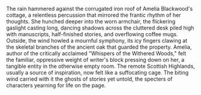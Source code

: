 The rain hammered against the corrugated iron roof of Amelia Blackwood's cottage, a relentless percussion that mirrored the frantic rhythm of her thoughts.  She hunched deeper into the worn armchair, the flickering gaslight casting long, dancing shadows across the cluttered desk piled high with manuscripts, half-finished stories, and overflowing coffee mugs.  Outside, the wind howled a mournful symphony, its icy fingers clawing at the skeletal branches of the ancient oak that guarded the property.  Amelia, author of the critically acclaimed "Whispers of the Withered Woods," felt the familiar, oppressive weight of writer's block pressing down on her, a tangible entity in the otherwise empty room.  The remote Scottish Highlands, usually a source of inspiration, now felt like a suffocating cage.  The biting wind carried with it the ghosts of stories yet untold, the specters of characters yearning for life on the page.
